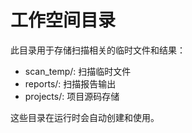 # 工作空间目录

此目录用于存储扫描相关的临时文件和结果：

- scan_temp/: 扫描临时文件
- reports/: 扫描报告输出
- projects/: 项目源码存储

这些目录在运行时会自动创建和使用。

